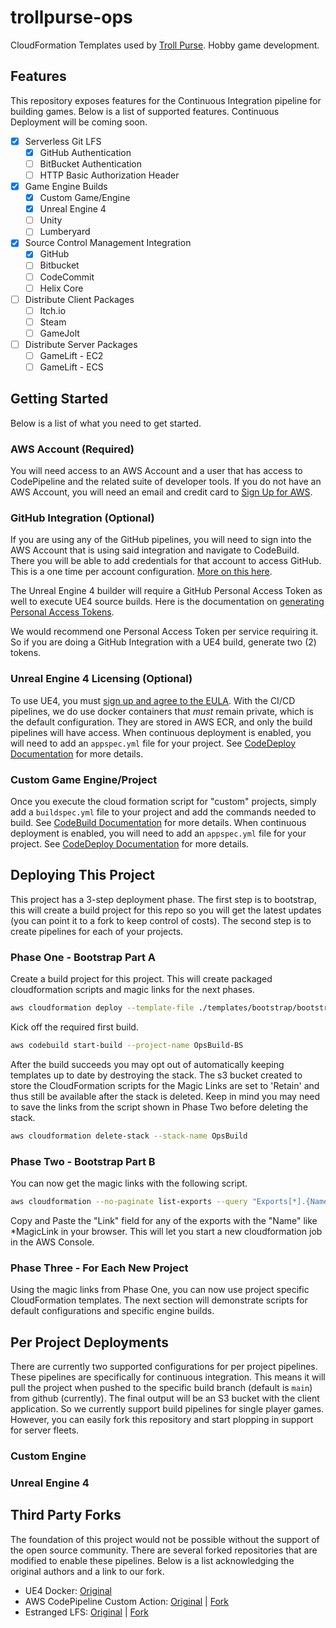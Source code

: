 # trollpurse-ops

CloudFormation Templates used by [Troll Purse](https://trollpurse.com). Hobby game development.

## Features

This repository exposes features for the Continuous Integration pipeline for building games. Below is a list of supported features. Continuous Deployment will be coming soon.

- [X] Serverless Git LFS
  - [X] GitHub Authentication
  - [ ] BitBucket Authentication
  - [ ] HTTP Basic Authorization Header
- [X] Game Engine Builds
  - [X] Custom Game/Engine
  - [X] Unreal Engine 4
  - [ ] Unity
  - [ ] Lumberyard
- [X] Source Control Management Integration
  - [X] GitHub
  - [ ] Bitbucket
  - [ ] CodeCommit
  - [ ] Helix Core
- [ ] Distribute Client Packages
  - [ ] Itch.io
  - [ ] Steam
  - [ ] GameJolt
- [ ] Distribute Server Packages
  - [ ] GameLift - EC2
  - [ ] GameLift - ECS

## Getting Started

Below is a list of what you need to get started.

### AWS Account (Required)

You will need access to an AWS Account and a user that has access to CodePipeline and the related suite of developer tools. If you do not have an AWS Account, you will need an email and credit card to [Sign Up for AWS](https://aws.amazon.com/free).

### GitHub Integration (Optional)

If you are using any of the GitHub pipelines, you will need to sign into the AWS Account that is using said integration and navigate to CodeBuild. There you will be able to add credentials for that account to access GitHub. This is a one time per account configuration. [More on this here](https://docs.aws.amazon.com/codebuild/latest/userguide/sample-access-tokens.html).

The Unreal Engine 4 builder will require a GitHub Personal Access Token as well to execute UE4 source builds. Here is the documentation on [generating Personal Access Tokens](https://docs.github.com/en/free-pro-team@latest/github/authenticating-to-github/creating-a-personal-access-token).

We would recommend one Personal Access Token per service requiring it. So if you are doing a GitHub Integration with a UE4 build, generate two (2) tokens.

### Unreal Engine 4 Licensing (Optional)

To use UE4, you must [sign up and agree to the EULA](https://www.unrealengine.com/en-US/download). With the CI/CD pipelines, we do use docker containers that _must_ remain private, which is the default configuration. They are stored in AWS ECR, and only the build pipelines will have access. When continuous deployment is enabled, you will need to add an `appspec.yml` file for your project. See [CodeDeploy Documentation](https://docs.aws.amazon.com/codedeploy/) for more details.

### Custom Game Engine/Project

Once you execute the cloud formation script for "custom" projects, simply add a `buildspec.yml` file to your project and add the commands needed to build. See [CodeBuild Documentation](https://docs.aws.amazon.com/codebuild/) for more details. When continuous deployment is enabled, you will need to add an `appspec.yml` file for your project. See [CodeDeploy Documentation](https://docs.aws.amazon.com/codedeploy/) for more details.

## Deploying This Project

This project has a 3-step deployment phase. The first step is to bootstrap, this will create a build project for this repo so you will get the latest updates (you can point it to a fork to keep control of costs). The second step is to create pipelines for each of your projects.

### Phase One - Bootstrap Part A

Create a build project for this project. This will create packaged cloudformation scripts and magic links for the next phases.

```bash
aws cloudformation deploy --template-file ./templates/bootstrap/bootstrap-self.yml --capabilities CAPABILITY_NAMED_IAM --stack-name OpsBuild --parameter-overrides "OAuthToken={Your GitHub Personal Access Token}"
```

Kick off the required first build.

```bash
aws codebuild start-build --project-name OpsBuild-BS
```

After the build succeeds you may opt out of automatically keeping templates up to date by destroying the stack. The s3 bucket created to store the CloudFormation scripts for the Magic Links are set to 'Retain' and thus still be available after the stack is deleted. Keep in mind you may need to save the links from the script shown in Phase Two before deleting the stack.

```bash
aws cloudformation delete-stack --stack-name OpsBuild
```

### Phase Two - Bootstrap Part B

You can now get the magic links with the following script.

```bash
aws cloudformation --no-paginate list-exports --query "Exports[*].{Name:Name,Link:Value}"
```

Copy and Paste the "Link" field for any of the exports with the "Name" like *MagicLink in your browser. This will let you start a new cloudformation job in the AWS Console.

### Phase Three - For Each New Project

Using the magic links from Phase One, you can now use project specific CloudFormation templates. The next section will demonstrate scripts for default configurations and specific engine builds.

## Per Project Deployments

There are currently two supported configurations for per project pipelines. These pipelines are specifically for continuous integration. This means it will pull the project when pushed to the specific build branch (default is `main`) from github (currently). The final output will be an S3 bucket with the client application. So we currently support build pipelines for single player games. However, you can easily fork this repository and start plopping in support for server fleets.

### Custom Engine



### Unreal Engine 4


## Third Party Forks

The foundation of this project would not be possible without the support of the open source community. There are several forked repositories that are modified to enable these pipelines. Below is a list acknowledging the original authors and a link to our fork.

- UE4 Docker: [Original](https://github.com/adamrehn/ue4-docker)
- AWS CodePipeline Custom Action: [Original](https://github.com/aws-samples/aws-codepipeline-custom-action) | [Fork](https://github.com/TrollPursePublishing/aws-codepipeline-custom-action)
- Estranged LFS: [Original](https://github.com/alanedwardes/Estranged.Lfs) | [Fork](https://github.com/TrollPursePublishing/Estranged.Lfs)